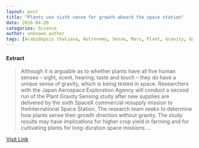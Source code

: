 ```yaml
---
layout: post
title: "Plants use sixth sense for growth aboard the space station"
date: 2016-04-20
categories: Science
author: unknown author
tags: [Arabidopsis thaliana, Astronomy, Sense, Mars, Plant, Gravity, Galaxy, SpaceX, Earth, Micro-g environment, NASA, Physical sciences, Outer space]
---
```





#### Extract
>Although it is arguable as to whether plants have all five human senses – sight, scent, hearing, taste and touch – they do have a unique sense of gravity, which is being tested in space. Researchers with the Japan Aerospace Exploration Agency will conduct a second run of the Plant Gravity Sensing study after new supplies are delivered by the sixth SpaceX commercial resupply mission to theInternational Space Station. The research team seeks to determine how plants sense their growth direction without gravity. The study results may have implications for higher crop yield in farming and for cultivating plants for long-duration space missions....



[Visit Link](http://phys.org/news347518745.html)


